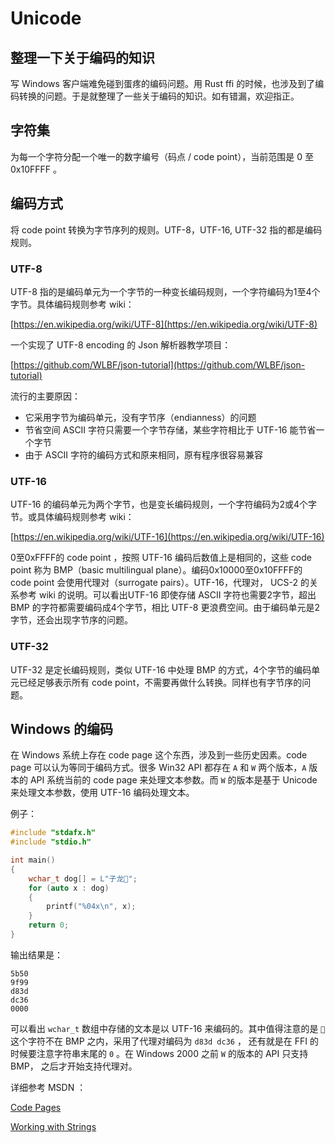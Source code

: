 # Unicode
<!-- ---
title: Unicode
date: 2018-02-07 00:29:43
tags: encoding
--- -->
## 整理一下关于编码的知识

写 Windows 客户端难免碰到蛋疼的编码问题。用 Rust ffi 的时候，也涉及到了编码转换的问题。于是就整理了一些关于编码的知识。如有错漏，欢迎指正。

## 字符集

为每一个字符分配一个唯一的数字编号（码点 / code point），当前范围是 0 至 0x10FFFF 。

## 编码方式

将 code point 转换为字节序列的规则。UTF-8，UTF-16, UTF-32 指的都是编码规则。

### UTF-8

UTF-8 指的是编码单元为一个字节的一种变长编码规则，一个字符编码为1至4个字节。具体编码规则参考 wiki：

[https://en.wikipedia.org/wiki/UTF-8](https://en.wikipedia.org/wiki/UTF-8)

一个实现了 UTF-8 encoding 的 Json 解析器教学项目：

[https://github.com/WLBF/json-tutorial](https://github.com/WLBF/json-tutorial)

流行的主要原因：

* 它采用字节为编码单元，没有字节序（endianness）的问题
* 节省空间 ASCII 字符只需要一个字节存储，某些字符相比于 UTF-16 能节省一个字节
* 由于 ASCII 字符的编码方式和原来相同，原有程序很容易兼容

### UTF-16

UTF-16 的编码单元为两个字节，也是变长编码规则，一个字符编码为2或4个字节。或具体编码规则参考 wiki：

[https://en.wikipedia.org/wiki/UTF-16](https://en.wikipedia.org/wiki/UTF-16)

0至0xFFFF的 code point ，按照 UTF-16 编码后数值上是相同的，这些 code point 称为 BMP（basic multilingual plane）。编码0x10000至0x10FFFF的 code point 会使用代理对（surrogate pairs）。UTF-16，代理对， UCS-2 的关系参考 wiki 的说明。可以看出UTF-16 即使存储 ASCII 字符也需要2字节，超出 BMP 的字符都需要编码成4个字节，相比 UTF-8 更浪费空间。由于编码单元是2字节，还会出现字节序的问题。

### UTF-32

UTF-32 是定长编码规则，类似 UTF-16 中处理 BMP 的方式，4个字节的编码单元已经足够表示所有 code point，不需要再做什么转换。同样也有字节序的问题。

## Windows 的编码

在 Windows 系统上存在 code page 这个东西，涉及到一些历史因素。code page 可以认为等同于编码方式。很多 Win32 API 都存在 `A` 和 `W` 两个版本，`A` 版本的 API 系统当前的 code page 来处理文本参数。而 `W` 的版本是基于 Unicode 来处理文本参数，使用 UTF-16 编码处理文本。

例子：

```cpp
#include "stdafx.h"
#include "stdio.h"

int main()
{
    wchar_t dog[] = L"子龙🐶";
    for (auto x : dog)
    {
        printf("%04x\n", x);
    }
    return 0;
}
```

输出结果是：

```text
5b50
9f99
d83d
dc36
0000
```

可以看出 `wchar_t` 数组中存储的文本是以 UTF-16 来编码的。其中值得注意的是 `🐶` 这个字符不在 BMP 之内，采用了代理对编码为 `d83d dc36` ， 还有就是在 FFI 的时候要注意字符串末尾的 `0` 。在 Windows 2000 之前 `W` 的版本的 API 只支持 BMP， 之后才开始支持代理对。

详细参考 MSDN ：

[Code Pages](https://msdn.microsoft.com/en-us/library/windows/desktop/dd317752.aspx)

[Working with Strings](https://msdn.microsoft.com/en-us/library/ff381407.aspx)
